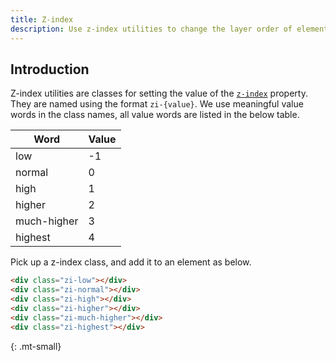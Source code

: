 ```yaml
---
title: Z-index
description: Use z-index utilities to change the layer order of elements.
---
```


## Introduction
Z-index utilities are classes for setting the value of the [`z-index`](https://developer.mozilla.org/en-US/docs/Web/CSS/z-index) property. They are named using the format `zi-{value}`. We use meaningful value words in the class names, all value words are listed in the below table.

<div class="table table-border my-small">
  <table>
    <thead>
      <tr><th>Word</th><th>Value</th></tr>
    </thead>
    <tbody>
      <tr><td>low</td><td>-1</td></tr>
      <tr><td>normal</td><td>0</td></tr>
      <tr><td>high</td><td>1</td></tr>
      <tr><td>higher</td><td>2</td></tr>
      <tr><td>much-higher</td><td>3</td></tr>
      <tr><td>highest</td><td>4</td></tr>
    </tbody>
  </table>
</div>

Pick up a z-index class, and add it to an element as below.

``` html
<div class="zi-low"></div>
<div class="zi-normal"></div>
<div class="zi-high"></div>
<div class="zi-higher"></div>
<div class="zi-much-higher"></div>
<div class="zi-highest"></div>
```
{: .mt-small}